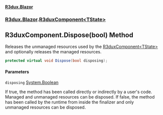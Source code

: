 #### [R3dux.Blazor](R3dux.Blazor.md 'R3dux.Blazor')
### [R3dux.Blazor](R3dux.Blazor.md#R3dux.Blazor 'R3dux.Blazor').[R3duxComponent&lt;TState&gt;](R3duxComponent_TState_.md 'R3dux.Blazor.R3duxComponent<TState>')

## R3duxComponent<TState>.Dispose(bool) Method

Releases the unmanaged resources used by the [R3duxComponent&lt;TState&gt;](R3duxComponent_TState_.md 'R3dux.Blazor.R3duxComponent<TState>') and optionally releases the managed resources.

```csharp
protected virtual void Dispose(bool disposing);
```
#### Parameters

<a name='R3dux.Blazor.R3duxComponent_TState_.Dispose(bool).disposing'></a>

`disposing` [System.Boolean](https://docs.microsoft.com/en-us/dotnet/api/System.Boolean 'System.Boolean')

If true, the method has been called directly or indirectly by a user's code. Managed and unmanaged resources can be disposed. If false, the method has been called by the runtime from inside the finalizer and only unmanaged resources can be disposed.